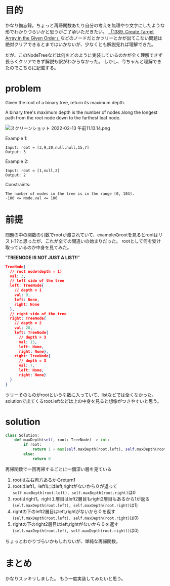 # 目的
かなり備忘録。ちょっと再帰関数あたり自分の考えを無理やり文字にしたような形でわかりづらいかと思うがご了承いただきたい。
[「1389. Create Target Array in the Given Order」](https://leetcode.com/problems/create-target-array-in-the-given-order/)などのノードだとかツリーとかが出てこない問題は絶対クリアできるとまではいかないが、少なくとも解説見れば理解できた。

だが、このNodeTreeなどは何をどのように実装しているのかが全く理解できず長らくクリアできず解説も訳がわからなかった。
しかし、今ちゃんと理解できたのでこちらに記載する。


# problem
Given the root of a binary tree, return its maximum depth.

A binary tree's maximum depth is the number of nodes along the longest path from the root node down to the farthest leaf node.

![スクリーンショット 2022-02-13 午前11.13.14.png](https://qiita-image-store.s3.ap-northeast-1.amazonaws.com/0/487834/05f090ba-5d6f-1554-eae7-3b977e650e1f.png)


Example 1:

```
Input: root = [3,9,20,null,null,15,7]
Output: 3
```

Example 2:

```
Input: root = [1,null,2]
Output: 2
``` 

Constraints:

```
The number of nodes in the tree is in the range [0, 104].
-100 <= Node.val <= 100
```

# 前提
問題の中の関数の引数でrootが渡されていて、exampleのrootを見るとrootはリスト??と思ったが、これが全ての間違いの始まりだった。
rootとして何を受け取っているのか中身を見てみた。

"**TREENODE IS NOT JUST A LIST!!**"

```json
TreeNode{
  // root node(depth = 1)
  val: 3, 
  // left side of the tree
  left: TreeNode{
    // depth = 1
    val: 9, 
    left: None, 
    right: None
  }, 
  // right side of the tree
  right: TreeNode{
    // depth = 2
    val: 20, 
    left: TreeNode{
      // depth = 3
      val: 15, 
      left: None, 
      right: None}, 
    right: TreeNode{
      // depth = 3
      val: 7, 
      left: None, 
      right: None}
  }
}
```

ツリーそのものがrootという引数に入っていて、listなどでは全くなかった。
solutionで出てくるroot.leftなどは上の中身を見ると想像がつきやすいと思う。

# solution
```python
class Solution:
    def maxDepth(self, root: TreeNode) -> int:
        if root:
            return 1 + max(self.maxDepth(root.left), self.maxDepth(root.right))  
        else:
            return 0
```

再帰関数で一回再帰するごとに一個深い層を見ている

1. rootは左右両方あるからreturn1
2. rootはleft1。left1にはleft,rightがないから０が返って```self.maxDepth(root.left), self.maxDepth(root.right)```は0
3. rootはright1。right１層目はleft2層目もright2層目もあるから1が返る(```self.maxDepth(root.left), self.maxDepth(root.right)```は1)
4. rightの下のleft2層目はleft,rightがないから０を返す(```self.maxDepth(root.left), self.maxDepth(root.right)```は0)
5. rightの下のright2層目はleft,rightがないから０を返す(```self.maxDepth(root.left, self.maxDepth(root.right))```は0)

ちょっとわかりづらいかもしれないが、単純な再帰関数。

# まとめ

かなりスッキリしました。
もう一度実装してみたいと思う。
